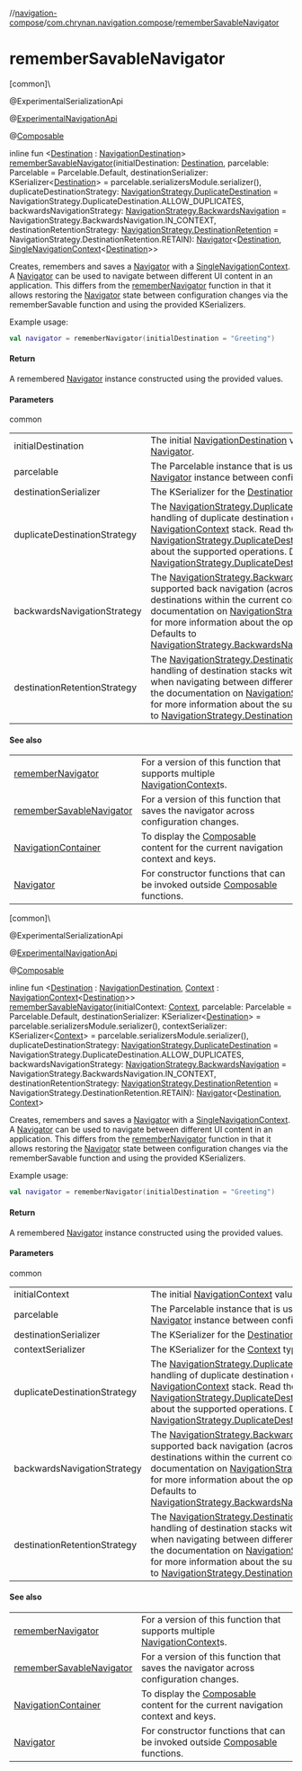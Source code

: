 //[navigation-compose](../../index.md)/[com.chrynan.navigation.compose](index.md)/[rememberSavableNavigator](remember-savable-navigator.md)

# rememberSavableNavigator

[common]\

@ExperimentalSerializationApi

@[ExperimentalNavigationApi](../../../navigation-core/navigation-core/com.chrynan.navigation/-experimental-navigation-api/index.md)

@[Composable](https://developer.android.com/reference/kotlin/androidx/compose/runtime/Composable.html)

inline fun &lt;[Destination](remember-savable-navigator.md) : [NavigationDestination](../../../navigation-core/com.chrynan.navigation/-navigation-destination/index.md)&gt; [rememberSavableNavigator](remember-savable-navigator.md)(initialDestination: [Destination](remember-savable-navigator.md), parcelable: Parcelable = Parcelable.Default, destinationSerializer: KSerializer&lt;[Destination](remember-savable-navigator.md)&gt; = parcelable.serializersModule.serializer(), duplicateDestinationStrategy: [NavigationStrategy.DuplicateDestination](../../../navigation-core/navigation-core/com.chrynan.navigation/-navigation-strategy/-duplicate-destination/index.md) = NavigationStrategy.DuplicateDestination.ALLOW_DUPLICATES, backwardsNavigationStrategy: [NavigationStrategy.BackwardsNavigation](../../../navigation-core/navigation-core/com.chrynan.navigation/-navigation-strategy/-backwards-navigation/index.md) = NavigationStrategy.BackwardsNavigation.IN_CONTEXT, destinationRetentionStrategy: [NavigationStrategy.DestinationRetention](../../../navigation-core/navigation-core/com.chrynan.navigation/-navigation-strategy/-destination-retention/index.md) = NavigationStrategy.DestinationRetention.RETAIN): [Navigator](../../../navigation-core/navigation-core/com.chrynan.navigation/-navigator/index.md)&lt;[Destination](remember-savable-navigator.md), [SingleNavigationContext](../../../navigation-core/navigation-core/com.chrynan.navigation/-single-navigation-context/index.md)&lt;[Destination](remember-savable-navigator.md)&gt;&gt;

Creates, remembers and saves a [Navigator](../../../navigation-core/navigation-core/com.chrynan.navigation/-navigator/index.md) with a [SingleNavigationContext](../../../navigation-core/navigation-core/com.chrynan.navigation/-single-navigation-context/index.md). A [Navigator](../../../navigation-core/navigation-core/com.chrynan.navigation/-navigator/index.md) can be used to navigate between different UI content in an application. This differs from the [rememberNavigator](remember-navigator.md) function in that it allows restoring the [Navigator](../../../navigation-core/navigation-core/com.chrynan.navigation/-navigator/index.md) state between configuration changes via the rememberSavable function and using the provided KSerializers.

Example usage:

```kotlin
val navigator = rememberNavigator(initialDestination = "Greeting")
```

#### Return

A remembered [Navigator](../../../navigation-core/navigation-core/com.chrynan.navigation/-navigator/index.md) instance constructed using the provided values.

#### Parameters

common

| | |
|---|---|
| initialDestination | The initial [NavigationDestination](../../../navigation-core/com.chrynan.navigation/-navigation-destination/index.md) value to start at for this [Navigator](../../../navigation-core/navigation-core/com.chrynan.navigation/-navigator/index.md). |
| parcelable | The Parcelable instance that is used to store and retrieve the [Navigator](../../../navigation-core/navigation-core/com.chrynan.navigation/-navigator/index.md) instance between configuration changes. |
| destinationSerializer | The KSerializer for the [Destination](remember-savable-navigator.md) type. |
| duplicateDestinationStrategy | The [NavigationStrategy.DuplicateDestination](../../../navigation-core/navigation-core/com.chrynan.navigation/-navigation-strategy/-duplicate-destination/index.md) strategy for handling of duplicate destination content within a [NavigationContext](../../../navigation-core/navigation-core/com.chrynan.navigation/-navigation-context/index.md) stack. Read the documentation on [NavigationStrategy.DuplicateDestination](../../../navigation-core/navigation-core/com.chrynan.navigation/-navigation-strategy/-duplicate-destination/index.md) for more information about the supported operations. Defaults to [NavigationStrategy.DuplicateDestination.ALLOW_DUPLICATES](../../../navigation-core/navigation-core/com.chrynan.navigation/-navigation-strategy/-duplicate-destination/-a-l-l-o-w_-d-u-p-l-i-c-a-t-e-s/index.md). |
| backwardsNavigationStrategy | The [NavigationStrategy.BackwardsNavigation](../../../navigation-core/navigation-core/com.chrynan.navigation/-navigation-strategy/-backwards-navigation/index.md) strategy of supported back navigation (across contexts or just destinations within the current context). Read the documentation on [NavigationStrategy.BackwardsNavigation](../../../navigation-core/navigation-core/com.chrynan.navigation/-navigation-strategy/-backwards-navigation/index.md) for more information about the operations that are supported. Defaults to [NavigationStrategy.BackwardsNavigation.IN_CONTEXT](../../../navigation-core/navigation-core/com.chrynan.navigation/-navigation-strategy/-backwards-navigation/-i-n_-c-o-n-t-e-x-t/index.md). |
| destinationRetentionStrategy | The [NavigationStrategy.DestinationRetention](../../../navigation-core/navigation-core/com.chrynan.navigation/-navigation-strategy/-destination-retention/index.md) strategy for handling of destination stacks within a [NavigationContext](../../../navigation-core/navigation-core/com.chrynan.navigation/-navigation-context/index.md) when navigating between different [NavigationContext](../../../navigation-core/navigation-core/com.chrynan.navigation/-navigation-context/index.md)s. Read the documentation on [NavigationStrategy.DestinationRetention](../../../navigation-core/navigation-core/com.chrynan.navigation/-navigation-strategy/-destination-retention/index.md) for more information about the supported operations. Defaults to [NavigationStrategy.DestinationRetention.RETAIN](../../../navigation-core/navigation-core/com.chrynan.navigation/-navigation-strategy/-destination-retention/-r-e-t-a-i-n/index.md). |

#### See also

| | |
|---|---|
| [rememberNavigator](remember-navigator.md) | For a version of this function that supports multiple [NavigationContext](../../../navigation-core/navigation-core/com.chrynan.navigation/-navigation-context/index.md)s. |
| [rememberSavableNavigator](remember-savable-navigator.md) | For a version of this function that saves the navigator across configuration changes. |
| [NavigationContainer](-navigation-container.md) | To display the [Composable](https://developer.android.com/reference/kotlin/androidx/compose/runtime/Composable.html) content for the current navigation context and keys. |
| [Navigator](../../../navigation-core/navigation-core/com.chrynan.navigation/-navigator/index.md) | For constructor functions that can be invoked outside [Composable](https://developer.android.com/reference/kotlin/androidx/compose/runtime/Composable.html) functions. |

[common]\

@ExperimentalSerializationApi

@[ExperimentalNavigationApi](../../../navigation-core/navigation-core/com.chrynan.navigation/-experimental-navigation-api/index.md)

@[Composable](https://developer.android.com/reference/kotlin/androidx/compose/runtime/Composable.html)

inline fun &lt;[Destination](remember-savable-navigator.md) : [NavigationDestination](../../../navigation-core/com.chrynan.navigation/-navigation-destination/index.md), [Context](remember-savable-navigator.md) : [NavigationContext](../../../navigation-core/navigation-core/com.chrynan.navigation/-navigation-context/index.md)&lt;[Destination](remember-savable-navigator.md)&gt;&gt; [rememberSavableNavigator](remember-savable-navigator.md)(initialContext: [Context](remember-savable-navigator.md), parcelable: Parcelable = Parcelable.Default, destinationSerializer: KSerializer&lt;[Destination](remember-savable-navigator.md)&gt; = parcelable.serializersModule.serializer(), contextSerializer: KSerializer&lt;[Context](remember-savable-navigator.md)&gt; = parcelable.serializersModule.serializer(), duplicateDestinationStrategy: [NavigationStrategy.DuplicateDestination](../../../navigation-core/navigation-core/com.chrynan.navigation/-navigation-strategy/-duplicate-destination/index.md) = NavigationStrategy.DuplicateDestination.ALLOW_DUPLICATES, backwardsNavigationStrategy: [NavigationStrategy.BackwardsNavigation](../../../navigation-core/navigation-core/com.chrynan.navigation/-navigation-strategy/-backwards-navigation/index.md) = NavigationStrategy.BackwardsNavigation.IN_CONTEXT, destinationRetentionStrategy: [NavigationStrategy.DestinationRetention](../../../navigation-core/navigation-core/com.chrynan.navigation/-navigation-strategy/-destination-retention/index.md) = NavigationStrategy.DestinationRetention.RETAIN): [Navigator](../../../navigation-core/navigation-core/com.chrynan.navigation/-navigator/index.md)&lt;[Destination](remember-savable-navigator.md), [Context](remember-savable-navigator.md)&gt;

Creates, remembers and saves a [Navigator](../../../navigation-core/navigation-core/com.chrynan.navigation/-navigator/index.md) with a [SingleNavigationContext](../../../navigation-core/navigation-core/com.chrynan.navigation/-single-navigation-context/index.md). A [Navigator](../../../navigation-core/navigation-core/com.chrynan.navigation/-navigator/index.md) can be used to navigate between different UI content in an application. This differs from the [rememberNavigator](remember-navigator.md) function in that it allows restoring the [Navigator](../../../navigation-core/navigation-core/com.chrynan.navigation/-navigator/index.md) state between configuration changes via the rememberSavable function and using the provided KSerializers.

Example usage:

```kotlin
val navigator = rememberNavigator(initialDestination = "Greeting")
```

#### Return

A remembered [Navigator](../../../navigation-core/navigation-core/com.chrynan.navigation/-navigator/index.md) instance constructed using the provided values.

#### Parameters

common

| | |
|---|---|
| initialContext | The initial [NavigationContext](../../../navigation-core/navigation-core/com.chrynan.navigation/-navigation-context/index.md) value to start at for this [Navigator](../../../navigation-core/navigation-core/com.chrynan.navigation/-navigator/index.md). |
| parcelable | The Parcelable instance that is used to store and retrieve the [Navigator](../../../navigation-core/navigation-core/com.chrynan.navigation/-navigator/index.md) instance between configuration changes. |
| destinationSerializer | The KSerializer for the [Destination](remember-savable-navigator.md) type. |
| contextSerializer | The KSerializer for the [Context](remember-savable-navigator.md) type. |
| duplicateDestinationStrategy | The [NavigationStrategy.DuplicateDestination](../../../navigation-core/navigation-core/com.chrynan.navigation/-navigation-strategy/-duplicate-destination/index.md) strategy for handling of duplicate destination content within a [NavigationContext](../../../navigation-core/navigation-core/com.chrynan.navigation/-navigation-context/index.md) stack. Read the documentation on [NavigationStrategy.DuplicateDestination](../../../navigation-core/navigation-core/com.chrynan.navigation/-navigation-strategy/-duplicate-destination/index.md) for more information about the supported operations. Defaults to [NavigationStrategy.DuplicateDestination.ALLOW_DUPLICATES](../../../navigation-core/navigation-core/com.chrynan.navigation/-navigation-strategy/-duplicate-destination/-a-l-l-o-w_-d-u-p-l-i-c-a-t-e-s/index.md). |
| backwardsNavigationStrategy | The [NavigationStrategy.BackwardsNavigation](../../../navigation-core/navigation-core/com.chrynan.navigation/-navigation-strategy/-backwards-navigation/index.md) strategy of supported back navigation (across contexts or just destinations within the current context). Read the documentation on [NavigationStrategy.BackwardsNavigation](../../../navigation-core/navigation-core/com.chrynan.navigation/-navigation-strategy/-backwards-navigation/index.md) for more information about the operations that are supported. Defaults to [NavigationStrategy.BackwardsNavigation.IN_CONTEXT](../../../navigation-core/navigation-core/com.chrynan.navigation/-navigation-strategy/-backwards-navigation/-i-n_-c-o-n-t-e-x-t/index.md). |
| destinationRetentionStrategy | The [NavigationStrategy.DestinationRetention](../../../navigation-core/navigation-core/com.chrynan.navigation/-navigation-strategy/-destination-retention/index.md) strategy for handling of destination stacks within a [NavigationContext](../../../navigation-core/navigation-core/com.chrynan.navigation/-navigation-context/index.md) when navigating between different [NavigationContext](../../../navigation-core/navigation-core/com.chrynan.navigation/-navigation-context/index.md)s. Read the documentation on [NavigationStrategy.DestinationRetention](../../../navigation-core/navigation-core/com.chrynan.navigation/-navigation-strategy/-destination-retention/index.md) for more information about the supported operations. Defaults to [NavigationStrategy.DestinationRetention.RETAIN](../../../navigation-core/navigation-core/com.chrynan.navigation/-navigation-strategy/-destination-retention/-r-e-t-a-i-n/index.md). |

#### See also

| | |
|---|---|
| [rememberNavigator](remember-navigator.md) | For a version of this function that supports multiple [NavigationContext](../../../navigation-core/navigation-core/com.chrynan.navigation/-navigation-context/index.md)s. |
| [rememberSavableNavigator](remember-savable-navigator.md) | For a version of this function that saves the navigator across configuration changes. |
| [NavigationContainer](-navigation-container.md) | To display the [Composable](https://developer.android.com/reference/kotlin/androidx/compose/runtime/Composable.html) content for the current navigation context and keys. |
| [Navigator](../../../navigation-core/navigation-core/com.chrynan.navigation/-navigator/index.md) | For constructor functions that can be invoked outside [Composable](https://developer.android.com/reference/kotlin/androidx/compose/runtime/Composable.html) functions. |
